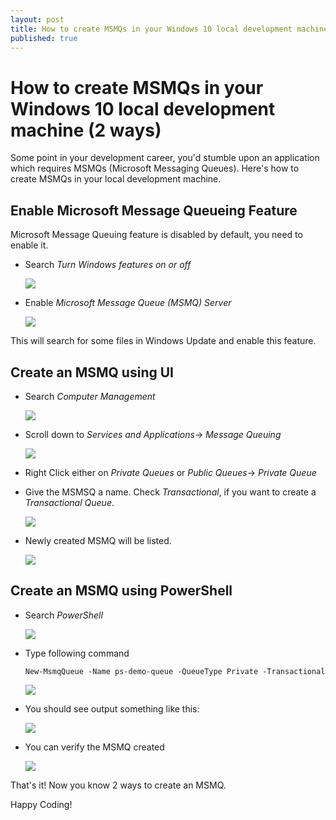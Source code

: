 ```yaml
---
layout: post
title: How to create MSMQs in your Windows 10 local development machine (2 ways)!
published: true
---
```

# How to create MSMQs in your Windows 10 local development machine (2 ways)
Some point in your development career, you'd stumble upon an application which requires MSMQs (Microsoft Messaging Queues). Here's how to create MSMQs in your local development machine.

## Enable Microsoft Message Queueing Feature
Microsoft Message Queuing feature is disabled by default, you need to enable it.

* Search *Turn Windows features on or off*

    ![](turn-features-on-or-off.png)

* Enable *Microsoft Message Queue (MSMQ) Server*

    ![](microsoft-message-queue-enable.png)

This will search for some files in Windows Update and enable this feature.

## Create an MSMQ using UI

* Search *Computer Management*

    ![](computer-management.png)

* Scroll down to *Services and Applications*-> *Message Queuing*
  
    ![](create-private-queue.png)
 
* Right Click either on *Private Queues* or *Public Queues*-> *Private Queue*
* Give the MSMSQ a name. Check *Transactional*, if you want to create a *Transactional Queue*.
  
    ![](demo-queue.png)

* Newly created MSMQ will be listed.

    ![](demo-queue-listed.png)

## Create an MSMQ using PowerShell

* Search _PowerShell_

    ![](powershell.png)
* Type following command

    ````shell
    New-MsmqQueue -Name ps-demo-queue -QueueType Private -Transactional
    ````
    ![](new-msmqqueue.png)

* You should see output something like this:

    ![](new-msmqqueue-output.png)
* You can verify the MSMQ created

    ![](ps-demo-queue-listed.png)

That's it! Now you know 2 ways to create an MSMQ.

Happy Coding!
